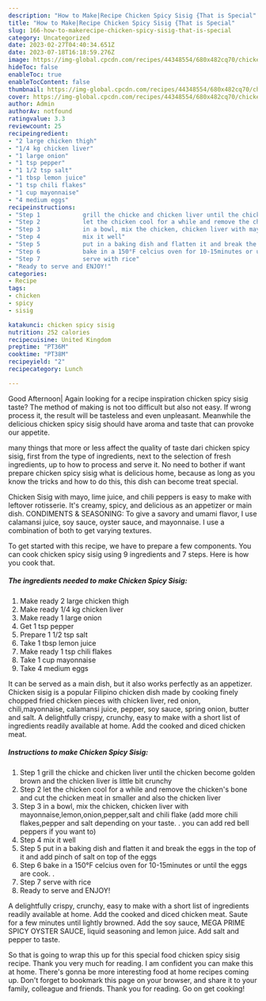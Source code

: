 ```yaml
---
description: "How to Make|Recipe Chicken Spicy Sisig {That is Special"
title: "How to Make|Recipe Chicken Spicy Sisig {That is Special"
slug: 166-how-to-makerecipe-chicken-spicy-sisig-that-is-special
category: Uncategorized
date: 2023-02-27T04:40:34.651Z
date: 2023-07-18T16:18:59.276Z
image: https://img-global.cpcdn.com/recipes/44348554/680x482cq70/chicken-spicy-sisig-recipe-main-photo.jpg
hideToc: false
enableToc: true
enableTocContent: false
thumbnail: https://img-global.cpcdn.com/recipes/44348554/680x482cq70/chicken-spicy-sisig-recipe-main-photo.jpg
cover: https://img-global.cpcdn.com/recipes/44348554/680x482cq70/chicken-spicy-sisig-recipe-main-photo.jpg
author: Admin
authorAv: notfound
ratingvalue: 3.3
reviewcount: 25
recipeingredient:
- "2 large chicken thigh"
- "1/4 kg chicken liver"
- "1 large onion"
- "1 tsp pepper"
- "1 1/2 tsp salt"
- "1 tbsp lemon juice"
- "1 tsp chili flakes"
- "1 cup mayonnaise"
- "4 medium eggs"
recipeinstructions:
- "Step 1            grill the chicke and chicken liver until the chicken become golden brown and the chicken liver is little bit crunchy"
- "Step 2            let the chicken cool for a while and remove the chicken&#39;s bone and cut the chicken meat in smaller and also the chicken liver"
- "Step 3            in a bowl, mix the chicken, chicken liver with mayonnaise,lemon,onion,pepper,salt and chili flake (add more chili flakes,pepper and salt depending on your taste. . you can add red bell peppers if you want to)"
- "Step 4            mix it well"
- "Step 5            put in a baking dish and flatten it and break the eggs in the top of it and add pinch of salt on top of the eggs"
- "Step 6            bake in a 150°F celcius oven for 10-15minutes or until  the eggs are cook.  ."
- "Step 7            serve with rice"
- "Ready to serve and ENJOY!"
categories:
- Recipe
tags:
- chicken
- spicy
- sisig

katakunci: chicken spicy sisig 
nutrition: 252 calories
recipecuisine: United Kingdom
preptime: "PT36M"
cooktime: "PT38M"
recipeyield: "2"
recipecategory: Lunch

---
```



Good Afternoon| Again looking for a recipe inspiration chicken spicy sisig taste? The method of making is not too difficult but also not easy. If wrong process it, the result will be tasteless and even unpleasant. Meanwhile the delicious chicken spicy sisig should have aroma and taste that can provoke our appetite.






many things that more or less affect the quality of taste dari chicken spicy sisig, first from the type of ingredients, next to the selection of fresh ingredients, up to how to process and serve it. No need to bother if want prepare chicken spicy sisig what is delicious home, because as long as you know the tricks and how to do this, this dish can become treat special.


Chicken Sisig with mayo, lime juice, and chili peppers is easy to make with leftover rotisserie. It&#39;s creamy, spicy, and delicious as an appetizer or main dish. CONDIMENTS &amp; SEASONING: To give a savory and umami flavor, I use calamansi juice, soy sauce, oyster sauce, and mayonnaise. I use a combination of both to get varying textures.


To get started with this recipe, we have to prepare a few components. You can cook chicken spicy sisig using 9 ingredients and 7 steps. Here is how you cook that.

<!--inarticleads1-->

##### The ingredients needed to make Chicken Spicy Sisig:

1. Make ready 2 large chicken thigh
1. Make ready 1/4 kg chicken liver
1. Make ready 1 large onion
1. Get 1 tsp pepper
1. Prepare 1 1/2 tsp salt
1. Take 1 tbsp lemon juice
1. Make ready 1 tsp chili flakes
1. Take 1 cup mayonnaise
1. Take 4 medium eggs


It can be served as a main dish, but it also works perfectly as an appetizer. Chicken sisig is a popular Filipino chicken dish made by cooking finely chopped fried chicken pieces with chicken liver, red onion, chili,mayonnaise, calamansi juice, pepper, soy sauce, spring onion, butter and salt. A delightfully crispy, crunchy, easy to make with a short list of ingredients readily available at home. Add the cooked and diced chicken meat. 

<!--inarticleads2-->

##### Instructions to make Chicken Spicy Sisig:

1. Step 1            grill the chicke and chicken liver until the chicken become golden brown and the chicken liver is little bit crunchy
1. Step 2            let the chicken cool for a while and remove the chicken&#39;s bone and cut the chicken meat in smaller and also the chicken liver
1. Step 3            in a bowl, mix the chicken, chicken liver with mayonnaise,lemon,onion,pepper,salt and chili flake (add more chili flakes,pepper and salt depending on your taste. . you can add red bell peppers if you want to)
1. Step 4            mix it well
1. Step 5            put in a baking dish and flatten it and break the eggs in the top of it and add pinch of salt on top of the eggs
1. Step 6            bake in a 150°F celcius oven for 10-15minutes or until  the eggs are cook.  .
1. Step 7            serve with rice
1. Ready to serve and ENJOY!

A delightfully crispy, crunchy, easy to make with a short list of ingredients readily available at home. Add the cooked and diced chicken meat. Saute for a few minutes until lightly browned. Add the soy sauce, MEGA PRIME SPICY OYSTER SAUCE, liquid seasoning and lemon juice. Add salt and pepper to taste. 

So that is going to wrap this up for this special food chicken spicy sisig recipe. Thank you very much for reading. I am confident you can make this at home. There's gonna be more interesting food at home recipes coming up. Don't forget to bookmark this page on your browser, and share it to your family, colleague and friends. Thank you for reading. Go on get cooking!

